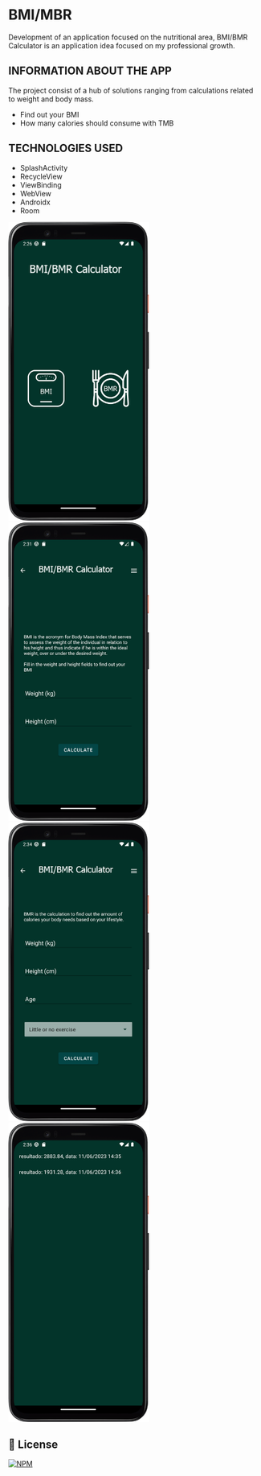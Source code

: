 # BMI/MBR
Development of an application focused on the nutritional area, BMI/BMR Calculator is an application idea focused on my professional growth.

## INFORMATION ABOUT THE APP
The project consist of a hub of solutions ranging from calculations related to weight and body mass.

- Find out your BMI
- How many calories should consume with TMB


## TECHNOLOGIES USED
- SplashActivity
- RecycleView
- ViewBinding
- WebView
- Androidx
- Room

<div aling="light">
<img src="https://github.com/JhonatanNeves/appFitness/blob/master/app/src/main/res/drawable/bc_1.png" width="280px">
 <img src="https://github.com/JhonatanNeves/appFitness/blob/master/app/src/main/res/drawable/img_2.png" width="280px">
 </div>

<div aling="light">
<img src="https://github.com/JhonatanNeves/appFitness/blob/master/app/src/main/res/drawable/img_3.png" width="280px">
 <img src="https://github.com/JhonatanNeves/appFitness/blob/master/app/src/main/res/drawable/img_4.png" width="280px">
</div>

## 📜 License
[![NPM](https://img.shields.io/github/license/JhonatanNeves/appCaixa)](https://github.com/JhonatanNeves/appCaixa/blob/master/LICENCE)
